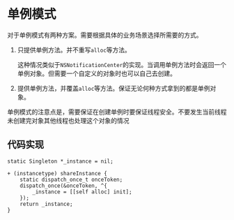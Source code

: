 # 单例模式

对于单例模式有两种方案。需要根据具体的业务场景选择所需要的方式。

1. 只提供单例方法。并不重写`alloc`等方法。

    这种情况类似于`NSNotificationCenter`的实现。当调用单例方法时会返回一个单例对象。但需要一个自定义的对象时也可以自己去创建。

2. 提供单例方法，并覆盖`alloc`等方法。保证无论何种方式拿到的都是单例对象。

单例模式的注意点是，需要保证在创建单例时要保证线程安全。不要发生当前线程未创建完对象其他线程也处理这个对象的情况

## 代码实现

```
static Singleton *_instance = nil;

+ (instancetype) shareInstance {
    static dispatch_once_t onceToken;
    dispatch_once(&onceToken, ^{
        _instance = [[self alloc] init];
    });
    return _instance;
}
```
